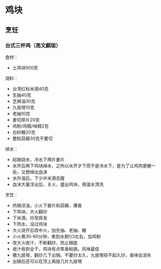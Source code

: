 # 鸡块

## 烹饪

### 台式三杯鸡（高文麒版）

食材：
- 土鸡块500克

调料：
- 台湾红标米酒40克
- 生抽40克
- 芝麻油30克
- 九层塔10克
- 老抽10克
- 姜切厚片20克
- 鸡粉/鸡精/味精2克
- 白砂糖20克
- 整粒蒜瓣30克不要切

焯水：
- 起锅烧水，冷水下两片姜片
- 水开后再下鸡块焯水，之所以水开才下而不是冷水下，是为了让鸡肉更嫩一些，又想焯出血沫
- 水升温后，下少许米酒去腥
- 血沫大量浮出后，关火，盛出鸡块，用温水清洗

烹饪：
- 热锅凉油，小火下姜片和蒜瓣，爆香
- 下鸡块，大火翻炒
- 下米酒，炒至挥发
- 下热水，没过鸡块
- 大火烧开后改中火，加生抽、老抽、糖
- 小火煮30-60分钟，煮到水剩1/3左右，加鸡粉
- 改大火收汁，不断翻炒，防止糊底
- 收汁收到全干，鸡块有点焦香粘锅，风味最佳
- 撒九层塔，翻炒几下出锅。不要炒太久，九层塔经不起久炒，香味会消失
- 出锅后还可以在顶上再放几片九层塔
